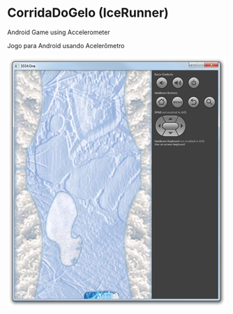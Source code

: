 # CorridaDoGelo (IceRunner)
Android Game using Accelerometer

Jogo para Android usando Acelerômetro

![](https://github.com/marcusbecker/CorridaDoGelo/blob/master/print.png)
